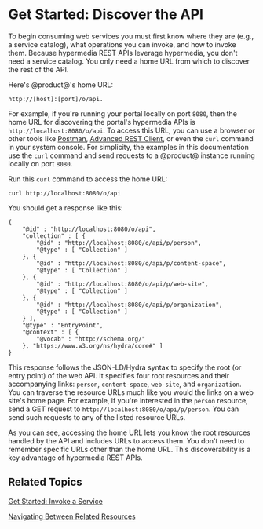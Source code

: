 # Get Started: Discover the API [](id=get-started-discover-the-api)

To begin consuming web services you must first know where they are (e.g., a 
service catalog), what operations you can invoke, and how to invoke them. 
Because hypermedia REST APIs leverage hypermedia, you don't need a service 
catalog. You only need a home URL from which to discover the rest of 
the API. 

Here's @product@'s home URL: 

    http://[host]:[port]/o/api. 

For example, if you're running your portal locally on port `8080`, then the home 
URL for discovering the portal's hypermedia APIs is 
`http://localhost:8080/o/api`. To access this URL, you can use a browser or 
other tools like 
[Postman](https://www.getpostman.com/), 
[Advanced REST Client](https://install.advancedrestclient.com/#/install), 
or even the `curl` command in your system console. For simplicity, the examples 
in this documentation use the `curl` command and send requests to a @product@ 
instance running locally on port `8080`. 

Run this `curl` command to access the home URL: 

    curl http://localhost:8080/o/api

You should get a response like this: 

    {
        "@id" : "http://localhost:8080/o/api",
        "collection" : [ {
            "@id" : "http://localhost:8080/o/api/p/person",
            "@type" : [ "Collection" ]
        }, {
            "@id" : "http://localhost:8080/o/api/p/content-space",
            "@type" : [ "Collection" ]
        }, {
            "@id" : "http://localhost:8080/o/api/p/web-site",
            "@type" : [ "Collection" ]
        }, {
            "@id" : "http://localhost:8080/o/api/p/organization",
            "@type" : [ "Collection" ]
        } ],
        "@type" : "EntryPoint",
        "@context" : [ {
            "@vocab" : "http://schema.org/"
        }, "https://www.w3.org/ns/hydra/core#" ]
    }

This response follows the JSON-LD/Hydra syntax to specify the root (or entry 
point) of the web API. It specifies four root resources and their accompanying 
links: `person`, `content-space`, `web-site`, and `organization`. You can 
traverse the resource URLs much like you would the links on a web site's home 
page. For example, if you're interested in the `person` resource, send a GET 
request to `http://localhost:8080/o/api/p/person`. You can send such requests to 
any of the listed resource URLs. 

As you can see, accessing the home URL lets you know the root resources handled 
by the API and includes URLs to access them. You don't need to remember specific 
URLs other than the home URL. This discoverability is a key advantage of 
hypermedia REST APIs. 

## Related Topics

[Get Started: Invoke a Service](/develop/tutorials/-/knowledge_base/7-1/get-started-invoke-a-service)

[Navigating Between Related Resources](/develop/tutorials/-/knowledge_base/7-1/navigating-between-related-resources)
